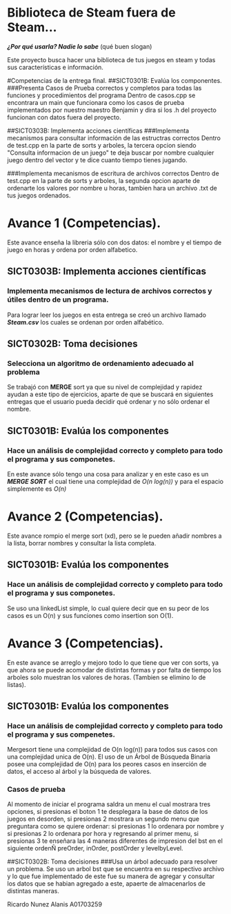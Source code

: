# Biblioteca de Steam fuera de Steam...
***¿Por qué usarla? Nadie lo sabe*** (qué buen slogan)

Este proyecto busca hacer una biblioteca de tus juegos en steam y todas sus características e información. 

#Competencias de la entrega final.
##SICT0301B: Evalúa los componentes.
###Presenta Casos de Prueba correctos y completos para todas las funciones y procedimientos del programa
Dentro de casos.cpp se encontrara un main que funcionara como los casos de prueba implementados por nuestro maestro Benjamin y dira si los .h del proyecto funcionan con datos fuera del proyecto.

##SICT0303B: Implementa acciones científicas
###Implementa mecanismos para consultar información de las estructras correctos
Dentro de test.cpp en la parte de sorts y arboles, la tercera opcion siendo "Consulta informacion de un juego" te deja buscar por nombre cualquier juego dentro del vector y te dice cuanto tiempo tienes jugando.

###Implementa mecanismos de escritura de archivos correctos
Dentro de test.cpp en la parte de sorts y arboles, la segunda opcion aparte de ordenarte los valores por nombre u horas, tambien hara un archivo .txt de tus juegos ordenados.

# Avance 1 (Competencias).
Este avance enseña la libreria sólo con dos datos: el nombre y el tiempo de juego en horas y ordena por orden alfabetico.

## SICT0303B: Implementa acciones científicas
### Implementa mecanismos de lectura de archivos correctos y útiles dentro de un programa.
Para lograr leer los juegos en esta entrega se creó un archivo llamado ***Steam.csv*** los cuales se ordenan por orden alfabético.

## SICT0302B: Toma decisiones
### Selecciona un algoritmo de ordenamiento adecuado al problema
Se trabajó con **MERGE** sort ya que su nivel de complejidad y rapidez ayudan a este tipo de ejercicios, aparte de que se buscará en siguientes entregas que el usuario pueda decidir qué ordenar y no sólo ordenar el nombre.

## SICT0301B: Evalúa los componentes
### Hace un análisis de complejidad correcto y completo para todo el programa y sus componetes.
En este avance sólo tengo una cosa para analizar y en este caso es un ***MERGE SORT*** el cual tiene una complejidad de *O(n log(n))* y para el espacio simplemente es *O(n)*

# Avance 2 (Competencias).
Este avance rompio el merge sort (xd), pero se le pueden añadir nombres a la lista, borrar nombres y consultar la lista completa.

## SICT0301B: Evalúa los componentes
### Hace un análisis de complejidad correcto y completo para todo el programa y sus componetes.
Se uso una linkedList simple, lo cual quiere decir que  en su peor de los casos es un O(n) y sus funciones como insertion son O(1).

# Avance 3 (Competencias).
En este avance se arreglo y mejoro todo lo que tiene que ver con sorts, ya que ahora se puede acomodar de distintas formas y por falta de tiempo los arboles solo muestran los valores de horas. (Tambien se elimino lo de listas).

## SICT0301B: Evalúa los componentes
### Hace un análisis de complejidad correcto y completo para todo el programa y sus compenetes.
Mergesort tiene una complejidad de O(n log(n)) para todos sus casos con una complejidad unica de O(n).
El uso de un Árbol de Búsqueda Binaria posee una complejidad de O(n) para los peores casos en inserción de datos, el acceso al árbol y la búsqueda de valores.
### Casos de prueba
Al momento de iniciar el programa saldra un menu el cual mostrara tres opciones, si presionas el boton 1 te desplegara la base de datos de los juegos en desorden, si presionas 2 mostrara un segundo menu que preguntara como se quiere ordenar: si presionas 1 lo ordenara por nombre y si presionas 2 lo ordenara por hora y regresando al primer menu, si presionas 3 te enseñara las 4 maneras diferentes de impresion del bst en el siguiente ordenÑ preOrder, inOrder, postOrder y levelbyLevel.

##SICT0302B: Toma decisiones
###Usa un árbol adecuado para resolver un problema.
Se uso un arbol bst que se encuentra en su respectivo archivo y lo que fue implementado de este fue su manera de agregar y consultar los datos que se habian agregado a este, apaerte de almacenarlos de distintas maneras.


Ricardo Nunez Alanis  A01703259
